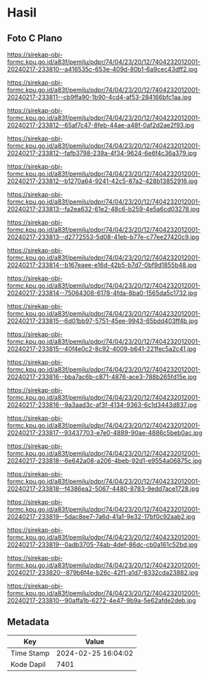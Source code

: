 # Hasil

## Foto C Plano

https://sirekap-obj-formc.kpu.go.id/a83f/pemilu/pdpr/74/04/23/20/12/7404232012001-20240217-233810--a416535c-653e-409d-80b1-6a9cec43dff2.jpg

https://sirekap-obj-formc.kpu.go.id/a83f/pemilu/pdpr/74/04/23/20/12/7404232012001-20240217-233811--cb9ffa90-1b90-4cd4-af53-284166bfc1aa.jpg

https://sirekap-obj-formc.kpu.go.id/a83f/pemilu/pdpr/74/04/23/20/12/7404232012001-20240217-233812--65af7c47-8feb-44ae-a48f-0af2d2ae2f93.jpg

https://sirekap-obj-formc.kpu.go.id/a83f/pemilu/pdpr/74/04/23/20/12/7404232012001-20240217-233812--fafb3798-239a-4f34-9624-6e6f4c36a379.jpg

https://sirekap-obj-formc.kpu.go.id/a83f/pemilu/pdpr/74/04/23/20/12/7404232012001-20240217-233812--b1270a64-9241-42c5-87a2-428b13852916.jpg

https://sirekap-obj-formc.kpu.go.id/a83f/pemilu/pdpr/74/04/23/20/12/7404232012001-20240217-233813--fa2ea632-61e2-48c6-b259-4e5a6cd03278.jpg

https://sirekap-obj-formc.kpu.go.id/a83f/pemilu/pdpr/74/04/23/20/12/7404232012001-20240217-233813--d2772553-5d08-41eb-b77e-c77ee27420c9.jpg

https://sirekap-obj-formc.kpu.go.id/a83f/pemilu/pdpr/74/04/23/20/12/7404232012001-20240217-233814--b167eaee-e16d-42b5-b7d7-0bf9d1855b48.jpg

https://sirekap-obj-formc.kpu.go.id/a83f/pemilu/pdpr/74/04/23/20/12/7404232012001-20240217-233814--75064308-6178-4fda-8ba0-1565da5c1732.jpg

https://sirekap-obj-formc.kpu.go.id/a83f/pemilu/pdpr/74/04/23/20/12/7404232012001-20240217-233815--6d01bb97-5751-45ee-9943-65bdd403ff4b.jpg

https://sirekap-obj-formc.kpu.go.id/a83f/pemilu/pdpr/74/04/23/20/12/7404232012001-20240217-233815--40f4e0c2-8c92-4009-b641-221fec5a2c41.jpg

https://sirekap-obj-formc.kpu.go.id/a83f/pemilu/pdpr/74/04/23/20/12/7404232012001-20240217-233816--bba7ac6b-c871-4876-ace3-788b265fd15e.jpg

https://sirekap-obj-formc.kpu.go.id/a83f/pemilu/pdpr/74/04/23/20/12/7404232012001-20240217-233816--9a3aad3c-af3f-4134-9363-6c1d3443d837.jpg

https://sirekap-obj-formc.kpu.go.id/a83f/pemilu/pdpr/74/04/23/20/12/7404232012001-20240217-233817--93437703-e7e0-4889-90ae-4886c5beb0ac.jpg

https://sirekap-obj-formc.kpu.go.id/a83f/pemilu/pdpr/74/04/23/20/12/7404232012001-20240217-233818--6e642a08-a206-4beb-92d1-e9554a06875c.jpg

https://sirekap-obj-formc.kpu.go.id/a83f/pemilu/pdpr/74/04/23/20/12/7404232012001-20240217-233818--f4386ea2-5067-4480-8783-9edd7ace1728.jpg

https://sirekap-obj-formc.kpu.go.id/a83f/pemilu/pdpr/74/04/23/20/12/7404232012001-20240217-233819--5dac8ee7-7a6d-41a1-9e32-17bf0c92aab2.jpg

https://sirekap-obj-formc.kpu.go.id/a83f/pemilu/pdpr/74/04/23/20/12/7404232012001-20240217-233819--0adb3705-74ab-4def-86dc-cb0a161c52bd.jpg

https://sirekap-obj-formc.kpu.go.id/a83f/pemilu/pdpr/74/04/23/20/12/7404232012001-20240217-233820--879b6f4e-b26c-42f1-a1d7-8332cda23882.jpg

https://sirekap-obj-formc.kpu.go.id/a83f/pemilu/pdpr/74/04/23/20/12/7404232012001-20240217-233810--90affa1b-6272-4e47-9b9a-5e62afde2deb.jpg


## Metadata

| Key        | Value               |
| ---------- | ------------------- |
| Time Stamp | 2024-02-25 16:04:02 |
| Kode Dapil | 7401                |



